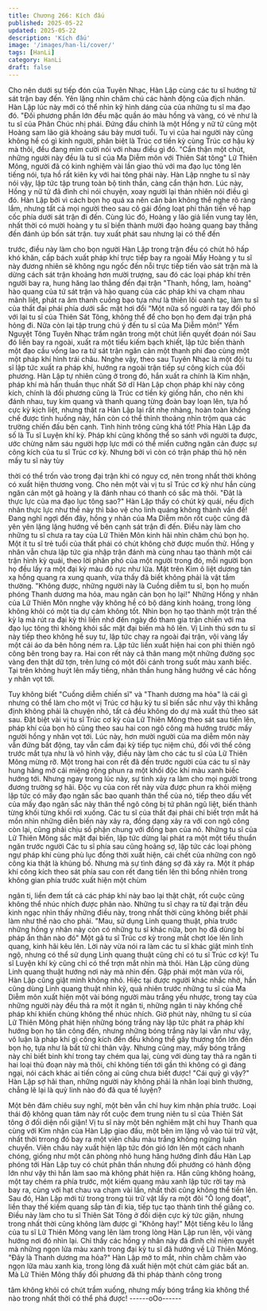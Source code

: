 ```yaml
---
title: Chương 266: Kích đấu
published: 2025-05-22
updated: 2025-05-22
description: 'Kích đấu'
image: '/images/han-li/cover/'
tags: [HanLi]
category: HanLi
draft: false
---
```


Cho nên dưới sự tiếp đón của Tuyên Nhạc, Hàn Lập cùng các tu
sĩ hướng tứ sát trận bay đến. Yên lặng nhìn chăm chú các hành
động của địch nhân.
Hàn Lập lúc này mới có thể nhìn kỹ hình dáng của của những tu
sĩ ma đạo đó.
"Đối phương phần lớn đều mặc quần áo màu hồng và vàng, có vẻ
như là tu sĩ của Phân Chúc nhị phái.
Đứng đầu chính là một Hồng y nữ tử cũng một Hoàng sam lão giả
khoảng sáu bảy mươi tuổi. Tu vi của hai người này cũng không hề
có gì kinh người, phân biệt là Trúc cơ tiền kỳ cùng Trúc cơ hậu kỳ
mà thôi, đều đang mỉm cười nói với nhau điều gì đó.
"Cẩn thận một chút, những người này đều là tu sĩ của Ma Diễm
môn với Thiên Sát tông" Lữ Thiên Mông, người đã có kinh nghiệm
vài lần giao thủ với ma đạo lục tông lên tiếng nói, tựa hồ rất kiên
kỵ với hai tông phái này.
Hàn Lập nnghe tu sĩ này nói vậy, lập tức tập trung toàn bộ tinh
thần, càng cẩn thận hơn.
Lúc này, Hồng y nữ tử đã đình chỉ nói chuyện, xoay người lại thản
nhiên nói điều gì đó.
Hàn Lập bởi vì cách bọn họ quá xa nên căn bản không thể nghe
rõ ràng lắm, nhưng tất cả mọi người theo sau cô gái đồng loạt phi
thân tiến về hạp cốc phía dưới sát trận đi đến.
Cùng lúc đó, Hoàng y lão giả liền vung tay lên, nhất thời có mười
hoàng y tu sĩ biến thành mười đạo hoàng quang bay thẳng đến
đánh úp bốn sát trận. tuy xuất phát sau nhưng lại có thể đến

trước, điều này làm cho bọn người Hàn Lập trong trận đều có chút
hô hấp khó khăn, cấp bách xuất pháp khí trực tiếp bay ra ngoài
Mấy Hoàng y tu sĩ này đương nhiên sẽ không ngu ngốc đến nỗi
trực tiếp tiến vào sát trận mà là dừng cách sát trận khoảng hơn
mười trượng, sau đó các loại pháp khí trên người bay ra, hung
hăng lao thẳng đến đại trận
"Thanh, hồng, lam, hoàng" hào quang của tứ sát trận và hào
quang của các pháp khi va chạm nhau mãnh liệt, phát ra âm
thanh cuồng bạo tựa như là thiên lôi oanh tạc, làm tu sĩ của thất
đại phái phía dưới sắc mặt hơi đổi
"Một nữa số người ra tay đối phó với lại tu sĩ của Thiên Sát Tông,
không thể để cho bọn họ đem đại trận phá hỏng đi. Nữa còn lại
tập trung chú ý đến tu sĩ của Ma Diễm môn!" Yểm Nguyệt Tông
Tuyên Nhạc trầm ngân trong một chút liền quyết đoán nói
Sau đó liền bay ra ngoài, xuất ra một tiểu kiếm bạch khiết, lập tức
biến thành một đạo cầu vồng lao ra tứ sát trận ngăn cản một
thanh phi đao cùng một một pháp khí hình trái châu.
Nnghe vậy, theo sau Tuyên Nhạc là một đội tu sĩ lập tức xuất ra
pháp khí, hướng ra ngoài trận tiếp sự công kích của đối phương.
Hàn Lập tự nhiên cũng ở trong đó, hắn xuất ra chính là Kim nhận,
pháp khí mà hắn thuần thục nhất
Sở dĩ Hàn Lập chọn pháp khí này công kích, chính là đối phương
cũng là Trúc cơ tiền kỳ giống hắn, cho nên khi đánh nhau, tuy kim
quang và thanh quang từng đoàn bay loạn lên, tựa hồ cực kỳ kịch
liệt, nhưng thật ra Hàn Lập lại rất nhẹ nhàng, hoàn toàn khống
chế được tình huống này, hắn còn có thể thỉnh thoảng nhìn trộm
qua các trường chiến đấu bên cạnh.
Tình hình trông cũng khá tốt!
Phía Hàn Lập đa số là Tu sĩ Luyện khí kỳ. Pháp khí cũng không
thể so sánh với người ta được, ước chừng năm sáu người hợp lực
mới có thể miển cưỡng ngăn cản được sự công kích của tu sĩ Trúc
cơ kỳ. Nhưng bởi vì còn có trận pháp thủ hộ nên mấy tu sĩ này tùy

thời có thể trốn vào trong đại trận khi có nguy cơ, nên trong nhất
thời không có xuất hiện thương vong. Cho nên một vài vị tu sĩ
Trúc cơ kỳ như hắn cùng ngăn cản một gã hoàng y là đánh nhau
có thanh có sắc mà thôi.
"Đât là thực lực của ma đạo lục tông sao?"
Hàn Lập thấy có chút kỳ quái, nếu địch nhân thực lực như thế này
thì bảo vệ cho linh quáng không thành vấn đề!
Đang nghĩ ngợi đến đây, hồng y nhân của Ma Diễm môn rốt cuộc
cũng đã yên yên lặng lặng hướng về bên cạnh sát trận đi đến.
Điều này làm cho những tu sĩ chưa ra tay của Lữ Thiên Môn kinh
hãi nhìn chăm chú bọn họ. Một ít tu sĩ trẻ tuổi của thất phái có
chút không chờ được muốn thử.
Hồng y nhân vẫn chưa lập tức gia nhập trận đánh mà cùng nhau
tạo thành một cái trận hình kỳ quái, theo lời phân phó của một
người trong đó, mỗi người bọn họ đều lấy ra một đại kỳ màu đỏ
rực như lữa. Mặt trên Kim ô liệt dương tán xạ hồng quang ra xung
quanh, vừa thấy đã biết không phải là vật tầm thường.
"Không được, những người này là Cuồng diễm tu sĩ, bọn họ
muốn phóng Thanh dương ma hỏa, mau ngăn cản bọn họ lại!"
Những Hồng y nhân của Lữ Thiên Môn nnghe vậy không hề có bộ
dáng kinh hoảng, trong lòng không khỏi có một tia dự cảm không
tốt. Nhìn bọn họ tạo thành một trận thế kỳ lạ mà rút ra đại kỳ thì
liền nhớ đến ngày đó tham gia trận chiến với ma đạo lục tông thì
không khỏi sắc mặt đại biến mà hô lên.
Vị Linh thú sơn tu sĩ này tiếp theo không hề suy tư, lập tức chạy ra
ngoài đại trận, vội vàng lấy một cái áo da bên hông ném ra. Lập
tức liền xuất hiện hai con phi thiên ngô công bên trong bay ra.
Hai con rết này cả thân mang một những đường sọc vàng đen
thật dữ tợn, trên lưng có một đôi cánh trong suốt màu xanh biếc.
Tại trên không huýt lên mấy tiếng, nhãn thần hung hăng hướng về
các hồng y nhân vọt tới.

Tuy không biết "Cuồng diễm chiến sĩ" và "Thanh dương ma hỏa"
là cái gì nhưng có thể làm cho một vị Trúc cơ hậu kỳ tu sĩ biến sắc
như vậy thì khẳng định không phải là chuyện nhỏ, tất cả đều
không do dự mà xuất thủ theo sát sau.
Đặt biệt vài vị tu sĩ Trúc cơ kỳ của Lữ Thiên Mông theo sát sau
tiến lên, pháp khí của bọn hõ cũng theo sau hai con ngô công mà
hướng trước mấy người hồng y nhân vọt tới.
Lúc này, hơn mười người của ma diễm môn này vẫn đứng bất
động, tay vẫn cầm đại kỳ tiếp tục niệm chú, đối với thế công trước
mắt tựa như là vô hình vậy, điều này làm cho các tu sĩ của Lữ
Thiên Mông mừng rỡ.
Một trong hai con rết đã đến trước người của các tu sĩ này hung
hăng mở cái miệng rộng phun ra một khối độc khí màu xanh biếc
hướng tới.
Nhưng ngay trong lúc này, sự tình xảy ra làm cho mọi người trong
đương trường sợ hãi.
Độc vụ của con rết này vừa được phun ra khỏi miệng lập tức có
mấy đạo ngân sắc bao quanh thân thể của nó, tiếp theo dấu vết
của mấy đạo ngân sắc này thân thể ngô công bị tứ phân ngũ liệt,
biến thành từng khối từng khối rơi xuống.
Các tu sĩ của thất đại phái chỉ biết trợn mắt há mồn nhìn những
diễn biến này xảy ra, đồng dạng xảy ra với con ngô công còn lại,
cũng phải chịu số phận chung với đồng bạn của nó. Những tu sĩ
của Lữ Thiên Mông sắc mặt đại biến, lập tức dừng lại phát ra một
một tiểu thuẩn ngăn trước người
Các tu sĩ phía sau cũng hoảng sợ, lập tức các loại phòng ngự
pháp khí cùng phù lục đồng thời xuất hiện, cái chết của những
con ngô công kia thật là khủng bố.
Nhưng mà sự tình đáng sợ đã xảy ra.
Một ít pháp khí công kích theo sát phía sau con rết đang tiến lên
thì bổng nhiên trong không gian phía trước xuất hiện một chùm

ngân ti, liền đem tất cả các pháp khí này bao lại thật chặt, rốt cuộc
cũng không thể nhúc nhích được phân nào.
Những tu sĩ chạy ra từ đại trận đều kinh ngạc nhìn thấy những
điều này, trong nhất thời cũng không biết phải làm như thế nào
cho phải.
"Mau, sử dụng Linh quang thuật, phía trước những hồng y nhân
này còn có những tu sĩ khác nữa, bọn họ đã dùng bí pháp ẩn thân
nào đó" Một gã tu sĩ Trúc cơ kỳ trong mắt chợt lóe lên linh quang,
kinh hãi kêu lên.
Lời này vừa nói ra làm các tu sĩ khác giật mình tĩnh ngộ, nhưng có
thể sử dụng Linh quang thuật cũng chỉ có tu sĩ Trúc cơ kỳ! Tu sĩ
Luyện khí kỳ cũng chỉ có thể trợn mắt nhìn mà thôi.
Hàn Lập cũng dùng Linh quang thuật hướng nơi này mà nhìn đến.
Gặp phải một màn vừa rồi, Hàn Lập cũng giật mình không nhỏ.
Hiệc tại được người khác nhắc nhở, hắn cũng dùng Linh quang
thuật nhìn kỹ, quả nhiên trước những tu sĩ của Ma Diễm môn xuất
hiện một vài bóng người màu trắng yếu nhược, trong tay của
những người này đều thả ra một ít ngân ti, những ngân ti này
khống chế pháp khí khiến chúng không thể nhúc nhích.
Giờ phút này, những tu sĩ của Lữ Thiên Mông phát hiện những
bóng trắng này lập tức phát ra pháp khí hướng bọn họ tấn công
đến, nhưng những bóng trắng này lại vẫn như vậy, vô luận là
pháp khí gì công kích đến đều không thể gây thương tổn lớn đến
bọn họ, tựa như là bất tử chi thân vậy.
Nhưng cũng may, mấy bóng trắng này chỉ biết binh khí trong tay
chém qua lại, cùng với dùng tay thả ra ngân ti hai loại thủ đoạn
này mà thôi, chỉ không tiến tới gần thì không có gì đáng ngại, nói
cách khác ai tiến công ai cũng chưa biết được!
"Cái quỷ gì vậy?"
Hàn Lập sợ hãi than, những người này không phải là nhân loại
bình thường, chẳng lẽ lại là quỷ linh nào đó đã qua tế luyện?

Một bên đăm chiêu suy nghĩ, một bên vẫn chỉ huy kim nhận phía
trước. Loại thái độ không quan tâm này rốt cuộc đem trung niên tu
sĩ của Thiên Sát tông ở đối diện nổi giận!
Vị tu sĩ này một bên nghiêm mặt chỉ huy Thanh qua cùng với Kim
nhận của Hàn Lập giao đấu, một bên im lặng vỗ vào túi trữ vật,
nhất thời trrong đó bay ra một viên châu màu trắng không ngừng
luân chuyển.
Viên châu này xuất hiện lập tức đón gió lớn lên một cách nhanh
chóng, giống như một căn phòng nhỏ hung hăng hướng đỉnh đầu
Hàn Lạp phóng tới
Hàn Lập tuy có chút phân thần nhưng đối phướng có hành động
lớn như vậy thì hắn làm sao mà không phát hiện ra.
Hắn cũng không hoảng, một tay chém ra phía trước, một kiếm
quang màu xanh lập tức rời tay mà bay ra, cùng với hạt chau va
chạm vài lần, nhất thời cũng không thể tiến lên.
Sau đó, Hàn Lập mới từ trong trong túi trữ vật lấy ra một đôi "Ô
long đoạt", liền thay thế kiếm quang sắp tản đi kia, tiếp tục tạo
thành tình thế giằng co. Điều này làm cho tu sĩ Thiên Sát Tông ở
đối diện cực kỳ tức giận, nhưng trong nhất thời cũng không làm
được gì
"Không hay!"
Một tiếng kêu lo lắng của tu sĩ Lữ Thiên Mông vang lên làm trong
lòng Hàn Lập run lên, vội vàng hướng nơi đó nhìn lại. Chỉ thấy các
hồng y nhân này đã đình chỉ niệm quyết mà những ngọn lửa màu
xanh trong đại kỳ tu sĩ đã hướng về Lữ Thiên Mông.
"Đây là Thanh dương ma hỏa?" Hàn Lập mở to mắt, nhìn chằm
chằm vào ngọn lữa màu xanh kia, trong lòng đã xuất hiện một
chút cảm giác bất an.
Mà Lữ Thiên Mông thấy đối phương đã thi pháp thành công trong

tâm không khỏi có chút trầm xuống, nhưng mấy bóng trắng kia
không thể nào trong nhất thời có thể phá được!
------oOo------
